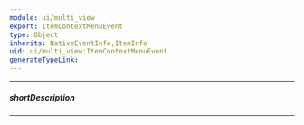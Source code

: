 ```yaml
---
module: ui/multi_view
export: ItemContextMenuEvent
type: Object
inherits: NativeEventInfo,ItemInfo
uid: ui/multi_view:ItemContextMenuEvent
generateTypeLink: 
---
```

---
##### shortDescription
<!-- Description goes here -->

---
<!-- Description goes here -->